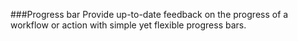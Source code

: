 ###Progress bar
Provide up-to-date feedback on the progress of a workflow or action with simple yet flexible progress bars.

